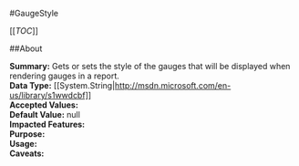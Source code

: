 #GaugeStyle

[[_TOC_]]

##About

**Summary:**  Gets or sets the style of the gauges that will be displayed when rendering gauges in a report.   
**Data Type:** [[System.String|http://msdn.microsoft.com/en-us/library/s1wwdcbf]]  
**Accepted Values:**   
**Default Value:** null  
**Impacted Features:**   
**Purpose:**   
**Usage:**   
**Caveats:**   

